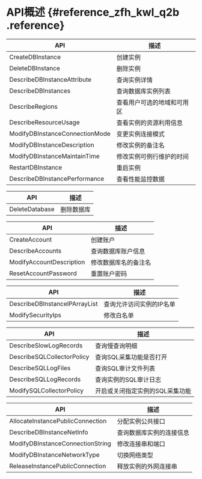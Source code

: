 # API概述 {#reference_zfh_kwl_q2b .reference}

|API|描述|
|---|--|
|CreateDBInstance|创建实例|
|DeleteDBInstance|删除实例|
|DescribeDBInstanceAttribute|查询实例详情|
|DescribeDBInstances|查询数据库实例列表|
|DescribeRegions|查看用户可选的地域和可用区|
|DescribeResourceUsage|查看实例的资源利用信息|
|ModifyDBInstanceConnectionMode|变更实例连接模式|
|ModifyDBInstanceDescription|修改实例的备注名|
|ModifyDBInstanceMaintainTime|修改实例可例行维护的时间|
|RestartDBInstance|重启实例|
|DescribeDBInstancePerformance|查看性能监控数据|

|API|描述|
|---|--|
|DeleteDatabase|删除数据库|

|API|描述|
|---|--|
|CreateAccount|创建账户|
|DescribeAccounts|查询数据库账户信息|
|ModifyAccountDescription|修改数据库名的备注名|
|ResetAccountPassword|重置账户密码|

|API|描述|
|---|--|
|DescribeDBInstanceIPArrayList|查询允许访问实例的IP名单|
|ModifySecurityIps|修改白名单|

|API|描述|
|---|--|
|DescribeSlowLogRecords|查询慢查询明细|
|DescribeSQLCollectorPolicy|查询SQL采集功能是否打开|
|DescribeSQLLogFiles|查询SQL审计文件列表|
|DescribeSQLLogRecords|查询实例的SQL审计日志|
|ModifySQLCollectorPolicy|开启或关闭指定实例的SQL采集功能|

|API|描述|
|---|--|
|AllocateInstancePublicConnection|分配实例公共接口|
|DescribeDBInstanceNetInfo|查询数据库实例的连接信息|
|ModifyDBInstanceConnectionString|修改连接串和端口|
|ModifyDBInstanceNetworkType|切换网络类型|
|ReleaseInstancePublicConnection|释放实例的外网连接串|

